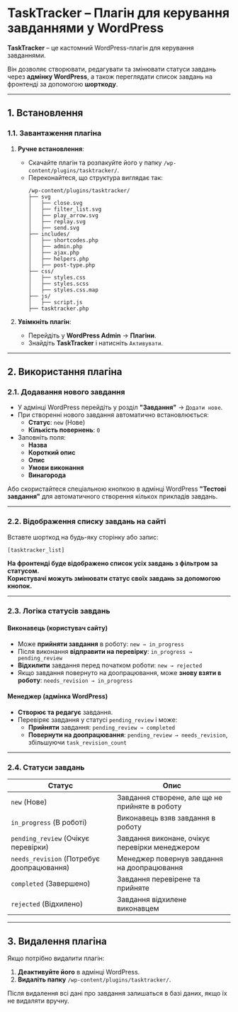 # TaskTracker – Плагін для керування завданнями у WordPress

**TaskTracker** – це кастомний WordPress-плагін для керування завданнями.

Він дозволяє створювати, редагувати та змінювати статуси завдань через **адмінку WordPress**, а також переглядати список завдань на фронтенді за допомогою **шорткоду**.

---

## **1. Встановлення**

### **1.1. Завантаження плагіна**

1. **Ручне встановлення**:

   - Скачайте плагін та розпакуйте його у папку `/wp-content/plugins/tasktracker/`.
   - Переконайтеся, що структура виглядає так:
     ```
     /wp-content/plugins/tasktracker/
     ├── svg
     │   ├── close.svg
     │   ├── filter_list.svg
     │   ├── play_arrow.svg
     │   ├── replay.svg
     │   ├── send.svg
     ├── includes/
     │   ├── shortcodes.php
     │   ├── admin.php
     │   ├── ajax.php
     │   ├── helpers.php
     │   ├── post-type.php
     ├── css/
     │   ├── styles.css
     │   ├── styles.scss
     │   ├── styles.css.map
     ├── js/
     │   ├── script.js
     ├── tasktracker.php
     ```

2. **Увімкніть плагін**:

   - Перейдіть у **WordPress Admin** → **Плагіни**.
   - Знайдіть **TaskTracker** і натисніть `Активувати`.

---

## **2. Використання плагіна**

### **2.1. Додавання нового завдання**

- У адмінці WordPress перейдіть у розділ **"Завдання"** → `Додати нове`.
- При створенні нового завдання автоматично встановлюється:
  - **Статус**: `new` (Нове)
  - **Кількість повернень**: `0`
- Заповніть поля:
  - **Назва**
  - **Короткий опис**
  - **Опис**
  - **Умови виконання**
  - **Винагорода**

Або скористайтеся спеціальною кнопкою в адмінці WordPress **"Тестові завдання"** для автоматичного створення кількох прикладів завдань.

---

### **2.2. Відображення списку завдань на сайті**

Вставте шорткод на будь-яку сторінку або запис:

```html
[tasktracker_list]
```

**На фронтенді буде відображено список усіх завдань з фільтром за статусом.**  
**Користувачі можуть змінювати статус своїх завдань за допомогою кнопок.**

---

### **2.3. Логіка статусів завдань**

#### **Виконавець (користувач сайту)**

- Може **прийняти завдання** в роботу: `new → in_progress`
- Після виконання **відправити на перевірку**: `in_progress → pending_review`
- **Відхилити** завдання перед початком роботи: `new → rejected`
- Якщо завдання повернуто на доопрацювання, може **знову взяти в роботу**: `needs_revision → in_progress`

#### **Менеджер (адмінка WordPress)**

- **Створює та редагує** завдання.
- Перевіряє завдання у статусі `pending_review` і може:
  - **Прийняти** завдання: `pending_review → completed`
  - **Повернути на доопрацювання**: `pending_review → needs_revision`, збільшуючи `task_revision_count`

---

### **2.4. Статуси завдань**

| Статус                                    | Опис                                           |
| ----------------------------------------- | ---------------------------------------------- |
| `new` (Нове)                              | Завдання створене, але ще не прийняте в роботу |
| `in_progress` (В роботі)                  | Виконавець взяв завдання в роботу              |
| `pending_review` (Очікує перевірки)       | Завдання виконане, очікує перевірки менеджером |
| `needs_revision` (Потребує доопрацювання) | Менеджер повернув завдання на доопрацювання    |
| `completed` (Завершено)                   | Завдання перевірене та прийняте                |
| `rejected` (Відхилено)                    | Завдання відхилене виконавцем                  |

---

## **3. Видалення плагіна**

Якщо потрібно видалити плагін:

1. **Деактивуйте його** в адмінці WordPress.
2. **Видаліть папку** `/wp-content/plugins/tasktracker/`.

Після видалення всі дані про завдання залишаться в базі даних, якщо їх не видаляти вручну.
